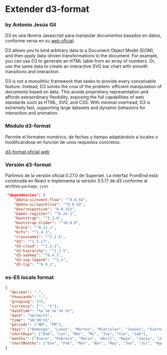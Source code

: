 # Extender d3-format
### by Antonio Jesús Gil

D3 es una librería Javascript para manipular documentos basados en datos, conforme versa en su [web oficial](https://d3js.org/):

D3 allows you to bind arbitrary data to a Document Object Model (DOM), and then apply data-driven transformations to the document. For example, you can use D3 to generate an HTML table from an array of numbers. Or, use the same data to create an interactive SVG bar chart with smooth transitions and interaction.

D3 is not a monolithic framework that seeks to provide every conceivable feature. Instead, D3 solves the crux of the problem: efficient manipulation of documents based on data. This avoids proprietary representation and affords extraordinary flexibility, exposing the full capabilities of web standards such as HTML, SVG, and CSS. With minimal overhead, D3 is extremely fast, supporting large datasets and dynamic behaviors for interaction and animation.


### Módulo d3-format
Permite el formateo numérico, de fechas y tiempo adaptándolo a locales o modificándose en función de unos requisitos concretos. 

[d3-format oficial web](https://github.com/d3/d3-format)

### Versión d3-format 

Partimos de la versión oficial 0.27.0 de Superset. La interfaz FrontEnd está construida en React e implementa la versión 3.5.17 de d3 conforme al archivo `package.json`

```json
 "dependencies": {
    "@data-ui/event-flow": "^0.0.54",
    "@data-ui/sparkline": "^0.0.54",
    "@vx/responsive": "0.0.153",
    "babel-register": "^6.24.1",
    "bootstrap": "^3.3.6",
    "bootstrap-slider": "^10.0.0",
    "brace": "^0.11.1",
    "brfs": "^1.4.3",
    "classnames": "^2.2.5",
    "d3": "^3.5.17",
    "d3-cloud": "^1.2.1",
    "d3-hierarchy": "^1.1.5",
    "d3-sankey": "^0.4.2",
    "d3-svg-legend": "^1.x",
    "d3-tip": "^0.9.1",
```
### es-ES locale format
```json
{
  "decimal": ",",
  "thousands": ".",
  "grouping": [3],
  "currency": ["", "€"],
  "dateTime": "%a %b %e %X %Y",
  "date": "%d/%m/%Y",
  "time": "%H:%M:%S",
  "periods": ["AM", "PM"],
  "days": ["Domingo", "Lunes", "Martes", "Miércoles", "Jueves", "Viernes", "Sábado"],
  "shortDays": ["Dom", "Lun", "Mar", "Mi", "Jue", "Vie", "Sab"],
  "months": ["Enero", "Febrero", "Marzo", "Abril", "Mayo", "Junio", "Julio", "Agosto", "Septiembre", "Octubre", "Noviembre", "Diciembre"],
  "shortMonths": ["Ene", "Feb", "Mar", "Abr", "May", "Jun", "Jul", "Ago", "Sep", "Oct", "Nov", "Dic"]
}
```